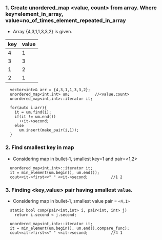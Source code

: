 ### 1. Create unordered_map <value, count> from array. Where key=element_in_array, value=no_of_times_element_repeated_in_array
  - Array {4,3,1,1,3,3,2} is given.

| key | value |
| --- | --- |
| 4 | 1 |
| 3 | 3 |
| 1 | 2 |
| 2 | 1 |

```
  vector<int>& arr = {4,3,1,1,3,3,2};
  unordered_map<int,int> um;           //<value,count>
  unordered_map<int,int>::iterator it;
      
  for(auto i:arr){
    it = um.find(i);
    if(it != um.end())
      ++it->second;
    else
      um.insert(make_pair(i,1));
  }
```

### 2. Find smallest key in map
  - Considering map in bullet-1, smallest key=1 and pair=<1,2>
```
  unordered_map<int,int>::iterator it;
  it = min_element(um.begin(), um.end());
  cout<<it->first<<" " <<it->second;          //1 2
```

### 3. Finding <key,value> pair having smallest `value`.
  - Considering map in bullet-1, smallest value pair = `<4,1>`
```
  static bool comp(pair<int,int> i, pair<int, int> j)
    return i.second < j.second;

  unordered_map<int,int>::iterator it;
  it = min_element(um.begin(), um.end(),compare_func);
  cout<<it->first<<" " <<it->second;          //4 1
```
